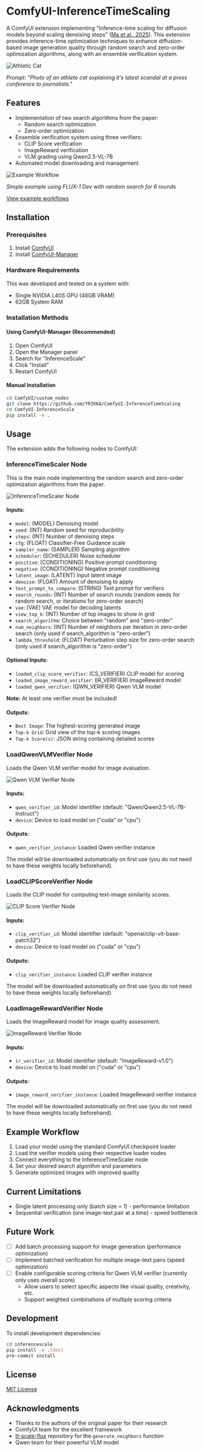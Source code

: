 # ComfyUI-InferenceTimeScaling

A ComfyUI extension implementing "Inference-time scaling for diffusion models beyond scaling denoising steps" ([Ma et al., 2025](https://arxiv.org/abs/2501.09732)). This extension provides inference-time optimization techniques to enhance diffusion-based image generation quality through random search and zero-order optimization algorithms, along with an ensemble verification system.

![Athletic Cat](assets/athletic_cat.png)

*Prompt: "Photo of an athlete cat explaining it's latest scandal at a press conference to journalists."*

## Features

- Implementation of two search algorithms from the paper:
  - Random search optimization
  - Zero-order optimization
- Ensemble verification system using three verifiers:
  - CLIP Score verification
  - ImageReward verification
  - VLM grading using Qwen2.5-VL-7B
- Automated model downloading and management

![Example Workflow](workflows/flux_example.png)

*Simple example using FLUX-1 Dev with random search for 6 rounds*

[View example workflows](workflows/)

## Installation

### Prerequisites

1. Install [ComfyUI](https://github.com/comfyanonymous/ComfyUI)
2. Install [ComfyUI-Manager](https://github.com/ltdrdata/ComfyUI-Manager)

### Hardware Requirements

This was developed and tested on a system with:
- Single NVIDIA L40S GPU (48GB VRAM)
- 62GB System RAM

### Installation Methods

#### Using ComfyUI-Manager (Recommended)
1. Open ComfyUI
2. Open the Manager panel
3. Search for "InferenceScale"
4. Click "Install"
5. Restart ComfyUI

#### Manual Installation
```bash
cd ComfyUI/custom_nodes
git clone https://github.com/YRIKKA/ComfyUI-InferenceTimeScaling
cd ComfyUI-InferenceScale
pip install -e .
```

## Usage

The extension adds the following nodes to ComfyUI:

### InferenceTimeScaler Node

This is the main node implementing the random search and zero-order optimization algorithms from the paper.

![InferenceTimeScaler Node](assets/inference_scaler_node.jpeg)

#### Inputs:
- `model`: (MODEL) Denoising model
- `seed`: (INT) Random seed for reproducibility
- `steps`: (INT) Number of denoising steps
- `cfg`: (FLOAT) Classifier-Free Guidance scale
- `sampler_name`: (SAMPLER) Sampling algorithm
- `scheduler`: (SCHEDULER) Noise scheduler
- `positive`: (CONDITIONING) Positive prompt conditioning
- `negative`: (CONDITIONING) Negative prompt conditioning
- `latent_image`: (LATENT) Input latent image
- `denoise`: (FLOAT) Amount of denoising to apply
- `text_prompt_to_compare`: (STRING) Text prompt for verifiers
- `search_rounds`: (INT) Number of search rounds (random seeds for random search, or iterations for zero-order search)
- `vae`: (VAE) VAE model for decoding latents
- `view_top_k`: (INT) Number of top images to show in grid
- `search_algorithm`: Choice between "random" and "zero-order"
- `num_neighbors`: (INT) Number of neighbors per iteration in zero-order search (only used if search_algorithm is "zero-order")
- `lambda_threshold`: (FLOAT) Perturbation step size for zero-order search (only used if search_algorithm is "zero-order")

#### Optional Inputs:
- `loaded_clip_score_verifier`: (CS_VERIFIER) CLIP model for scoring
- `loaded_image_reward_verifier`: (IR_VERIFIER) ImageReward model
- `loaded_qwen_verifier`: (QWN_VERIFIER) Qwen VLM model

**Note:** At least one verifier must be included!

#### Outputs:
- `Best Image`: The highest-scoring generated image
- `Top-k Grid`: Grid view of the top-k scoring images
- `Top-k Score(s)`: JSON string containing detailed scores

### LoadQwenVLMVerifier Node

Loads the Qwen VLM verifier model for image evaluation.

![Qwen VLM Verifier Node](assets/qwen_verifier_node.jpeg)

#### Inputs:
- `qwen_verifier_id`: Model identifier (default: "Qwen/Qwen2.5-VL-7B-Instruct")
- `device`: Device to load model on ("cuda" or "cpu")

#### Outputs:
- `qwen_verifier_instance`: Loaded Qwen verifier instance

The model will be downloaded automatically on first use (you do not need to have these weights locally beforehand).

### LoadCLIPScoreVerifier Node

Loads the CLIP model for computing text-image similarity scores.

![CLIP Score Verifier Node](assets/clip_verifier_node.jpeg)

#### Inputs:
- `clip_verifier_id`: Model identifier (default: "openai/clip-vit-base-patch32")
- `device`: Device to load model on ("cuda" or "cpu")

#### Outputs:
- `clip_verifier_instance`: Loaded CLIP verifier instance

The model will be downloaded automatically on first use (you do not need to have these weights locally beforehand).

### LoadImageRewardVerifier Node

Loads the ImageReward model for image quality assessment.

![ImageReward Verifier Node](assets/image_reward_node.jpeg)

#### Inputs:
- `ir_verifier_id`: Model identifier (default: "ImageReward-v1.0")
- `device`: Device to load model on ("cuda" or "cpu")

#### Outputs:
- `image_reward_verifier_instance`: Loaded ImageReward verifier instance

The model will be downloaded automatically on first use (you do not need to have these weights locally beforehand).

## Example Workflow

1. Load your model using the standard ComfyUI checkpoint loader
2. Load the verifier models using their respective loader nodes
3. Connect everything to the InferenceTimeScaler node
4. Set your desired search algorithm and parameters
5. Generate optimized images with improved quality

## Current Limitations

- Single latent processing only (batch size = 1) - performance limitation
- Sequential verification (one image-text pair at a time) - speed bottleneck

## Future Work

- [ ] Add batch processing support for image generation (performance optimization)
- [ ] Implement batched verification for multiple image-text pairs (speed optimization)
- [ ] Enable configurable scoring criteria for Qwen VLM verifier (currently only uses overall score)
  - Allow users to select specific aspects like visual quality, creativity, etc.
  - Support weighted combinations of multiple scoring criteria

## Development

To install development dependencies:

```bash
cd inferencescale
pip install -e .[dev]
pre-commit install
```

## License

[MIT License](LICENSE)

## Acknowledgments

- Thanks to the authors of the original paper for their research
- ComfyUI team for the excellent framework
- [tt-scale-flux](https://github.com/sayakpaul/tt-scale-flux) repository for the `generate_neighbors` function
- Qwen team for their powerful VLM model
